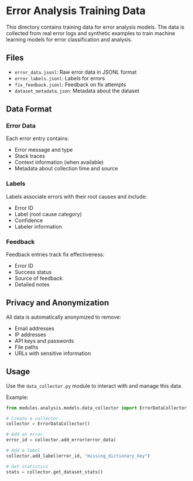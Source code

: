 # Error Analysis Training Data

This directory contains training data for error analysis models. The data is collected from real error logs and synthetic examples to train machine learning models for error classification and analysis.

## Files

- `error_data.jsonl`: Raw error data in JSONL format
- `error_labels.jsonl`: Labels for errors
- `fix_feedback.jsonl`: Feedback on fix attempts
- `dataset_metadata.json`: Metadata about the dataset

## Data Format

### Error Data

Each error entry contains:
- Error message and type
- Stack traces
- Context information (when available)
- Metadata about collection time and source

### Labels

Labels associate errors with their root causes and include:
- Error ID
- Label (root cause category)
- Confidence
- Labeler information

### Feedback

Feedback entries track fix effectiveness:
- Error ID
- Success status
- Source of feedback
- Detailed notes

## Privacy and Anonymization

All data is automatically anonymized to remove:
- Email addresses
- IP addresses
- API keys and passwords
- File paths
- URLs with sensitive information

## Usage

Use the `data_collector.py` module to interact with and manage this data.

Example:
```python
from modules.analysis.models.data_collector import ErrorDataCollector

# Create a collector
collector = ErrorDataCollector()

# Add an error
error_id = collector.add_error(error_data)

# Add a label
collector.add_label(error_id, "missing_dictionary_key")

# Get statistics
stats = collector.get_dataset_stats()
```